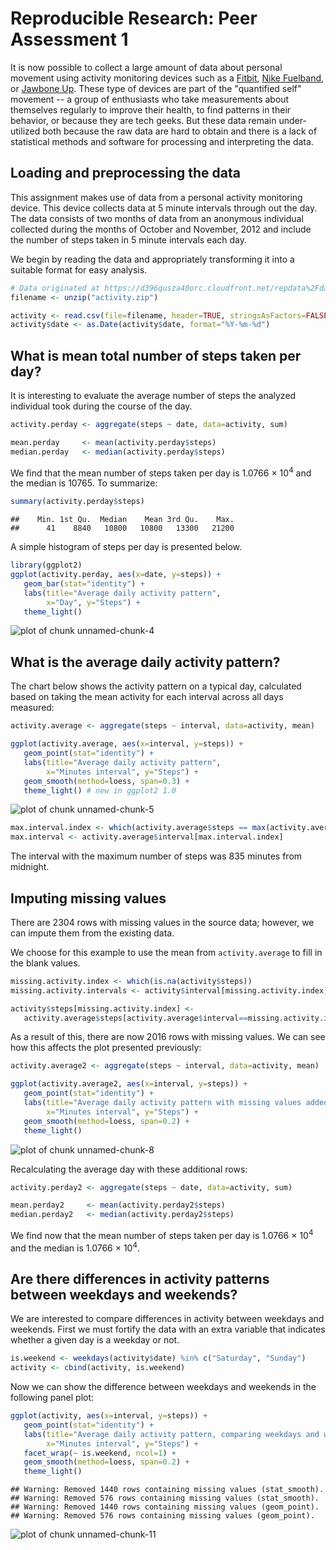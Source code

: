 # Reproducible Research: Peer Assessment 1

It is now possible to collect a large amount of data about personal
movement using activity monitoring devices such as a
[Fitbit](http://www.fitbit.com), [Nike
Fuelband](http://www.nike.com/us/en_us/c/nikeplus-fuelband), or
[Jawbone Up](https://jawbone.com/up). These type of devices are part of
the "quantified self" movement -- a group of enthusiasts who take
measurements about themselves regularly to improve their health, to
find patterns in their behavior, or because they are tech geeks. But
these data remain under-utilized both because the raw data are hard to
obtain and there is a lack of statistical methods and software for
processing and interpreting the data.

## Loading and preprocessing the data
This assignment makes use of data from a personal activity monitoring
device. This device collects data at 5 minute intervals through out the
day. The data consists of two months of data from an anonymous
individual collected during the months of October and November, 2012
and include the number of steps taken in 5 minute intervals each day.

We begin by reading the data and appropriately transforming it into a suitable
format for easy analysis.

```r
# Data originated at https://d396qusza40orc.cloudfront.net/repdata%2Fdata%2Factivity.zip
filename <- unzip("activity.zip")

activity <- read.csv(file=filename, header=TRUE, stringsAsFactors=FALSE)
activity$date <- as.Date(activity$date, format="%Y-%m-%d")
```

## What is mean total number of steps taken per day?
It is interesting to evaluate the average number of steps the analyzed individual
took during the course of the day. 

```r
activity.perday <- aggregate(steps ~ date, data=activity, sum)

mean.perday     <- mean(activity.perday$steps)
median.perday   <- median(activity.perday$steps)
```
We find that the mean number of steps taken per day is 1.0766 &times; 10<sup>4</sup> and the median is 
10765. To summarize:

```r
summary(activity.perday$steps)
```

```
##    Min. 1st Qu.  Median    Mean 3rd Qu.    Max. 
##      41    8840   10800   10800   13300   21200
```
A simple histogram of steps per day is presented below.


```r
library(ggplot2)
ggplot(activity.perday, aes(x=date, y=steps)) + 
   geom_bar(stat="identity") + 
   labs(title="Average daily activity pattern", 
        x="Day", y="Steps") + 
   theme_light()
```

![plot of chunk unnamed-chunk-4](./PA1_template_files/figure-html/unnamed-chunk-4.png) 


## What is the average daily activity pattern?
The chart below shows the activity pattern on a typical day, calculated based on taking the mean activity for each interval across all days measured:

```r
activity.average <- aggregate(steps ~ interval, data=activity, mean)

ggplot(activity.average, aes(x=interval, y=steps)) + 
   geom_point(stat="identity") + 
   labs(title="Average daily activity pattern", 
        x="Minutes interval", y="Steps") + 
   geom_smooth(method=loess, span=0.3) +
   theme_light() # new in ggplot2 1.0
```

![plot of chunk unnamed-chunk-5](./PA1_template_files/figure-html/unnamed-chunk-5.png) 


```r
max.interval.index <- which(activity.average$steps == max(activity.average$steps))
max.interval <- activity.average$interval[max.interval.index]
```
The interval with the maximum number of steps was 835 minutes from midnight.

## Imputing missing values
There are 2304 rows with missing values in the source data; however, we can impute them from the existing data. 

We choose for this example to use the mean from `activity.average` to fill in the blank values. 


```r
missing.activity.index <- which(is.na(activity$steps))
missing.activity.intervals <- activity$interval[missing.activity.index]

activity$steps[missing.activity.index] <- 
   activity.average$steps[activity.average$interval==missing.activity.intervals]
```

As a result of this, there are now 2016 rows with missing values. We can see how this affects the plot presented previously:

```r
activity.average2 <- aggregate(steps ~ interval, data=activity, mean)

ggplot(activity.average2, aes(x=interval, y=steps)) + 
   geom_point(stat="identity") + 
   labs(title="Average daily activity pattern with missing values added", 
        x="Minutes interval", y="Steps") + 
   geom_smooth(method=loess, span=0.2) +
   theme_light()
```

![plot of chunk unnamed-chunk-8](./PA1_template_files/figure-html/unnamed-chunk-8.png) 

Recalculating the average day with these additional rows:

```r
activity.perday2 <- aggregate(steps ~ date, data=activity, sum)

mean.perday2     <- mean(activity.perday2$steps)
median.perday2   <- median(activity.perday2$steps)
```
We find now that the mean number of steps taken per day is 1.0766 &times; 10<sup>4</sup> and the median is 
1.0766 &times; 10<sup>4</sup>.

## Are there differences in activity patterns between weekdays and weekends?
We are interested to compare differences in activity between weekdays and weekends. First we must fortify the data with an extra variable that indicates whether a given day is a weekday or not.

```r
is.weekend <- weekdays(activity$date) %in% c("Saturday", "Sunday")
activity <- cbind(activity, is.weekend)
```

Now we can show the difference between weekdays and weekends in the following panel plot:

```r
ggplot(activity, aes(x=interval, y=steps)) + 
   geom_point(stat="identity") + 
   labs(title="Average daily activity pattern, comparing weekdays and weekends", 
        x="Minutes interval", y="Steps") + 
   facet_wrap(~ is.weekend, ncol=1) +
   geom_smooth(method=loess, span=0.2) +
   theme_light()
```

```
## Warning: Removed 1440 rows containing missing values (stat_smooth).
## Warning: Removed 576 rows containing missing values (stat_smooth).
## Warning: Removed 1440 rows containing missing values (geom_point).
## Warning: Removed 576 rows containing missing values (geom_point).
```

![plot of chunk unnamed-chunk-11](./PA1_template_files/figure-html/unnamed-chunk-11.png) 
